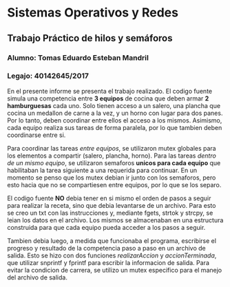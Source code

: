 # Sistemas Operativos y Redes

## Trabajo Práctico de hilos y semáforos

### Alumno: Tomas Eduardo Esteban Mandril
### Legajo: 40142645/2017

En el presente informe se presenta el trabajo realizado.
El codigo fuente simula una competencia entre **3 equipos** de cocina que deben armar **2 hamburguesas** cada uno.
Solo tienen acceso a un salero, una plancha que cocina un medallon de carne a la vez, y un horno con lugar para dos panes.
Por lo tanto, deben coordinar entre ellos el acceso a los mismos.
Asimismo, cada equipo realiza sus tareas de forma paralela, por lo que tambien deben coordinarse entre si.

Para coordinar las tareas *entre equipos*, se utilizaron mutex globales para los elementos a compartir (salero, plancha, horno).
Para las tareas *dentro de un mismo equipo*, se utilizaron semaforos **unicos para cada equipo** que habilitaban la tarea siguiente a una requerida para continuar.
En un momento se penso que los mutex debian ir junto con los semaforos, pero esto hacia que no se compartiesen entre equipos, por lo que se los separo.

El codigo fuente **NO** debia tener en si mismo el orden de pasos a seguir para realizar la receta, sino que debia levantarse de un archivo.
Para esto se creo un txt con las instrucciones y, mediante fgets, strtok y strcpy, se leian los datos en el archivo.
Los mismos se almacenaban en una estructura construida para que cada equipo pueda acceder a los pasos a seguir.

Tambien debia luego, a medida que funcionaba el programa, escribirse el progreso y resultado de la competencia paso a paso en un archivo de salida.
Esto se hizo con dos funciones *realizarAccion* y *accionTerminada*, que utilizar snprintf y fprintf para escribir la informacion de salida.
Para evitar la condicion de carrera, se utilizo un mutex especifico para el manejo del archivo de salida.
